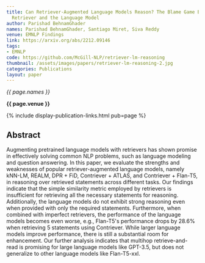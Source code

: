 ```yaml
---
title: Can Retriever-Augmented Language Models Reason? The Blame Game Between the
  Retriever and the Language Model
author: Parishad BehnamGhader
names: Parishad BehnamGhader, Santiago Miret, Siva Reddy
venue: EMNLP Findings
link: https://arxiv.org/abs/2212.09146
tags:
- EMNLP
code: https://github.com/McGill-NLP/retriever-lm-reasoning
thumbnail: /assets/images/papers/retriever-lm-reasoning-2.jpg
categories: Publications
layout: paper
---
```


*{{ page.names }}*

**{{ page.venue }}**

{% include display-publication-links.html pub=page %}

## Abstract

Augmenting pretrained language models with retrievers has shown promise in effectively solving common NLP problems, such as language modeling and question answering. In this paper, we evaluate the strengths and weaknesses of popular retriever-augmented language models, namely kNN-LM, REALM, DPR + FiD, Contriever + ATLAS, and Contriever + Flan-T5, in reasoning over retrieved statements across different tasks. Our findings indicate that the simple similarity metric employed by retrievers is insufficient for retrieving all the necessary statements for reasoning. Additionally, the language models do not exhibit strong reasoning even when provided with only the required statements. Furthermore, when combined with imperfect retrievers, the performance of the language models becomes even worse, e.g., Flan-T5's performance drops by 28.6% when retrieving 5 statements using Contriever. While larger language models improve performance, there is still a substantial room for enhancement. Our further analysis indicates that multihop retrieve-and-read is promising for large language models like GPT-3.5, but does not generalize to other language models like Flan-T5-xxl.
